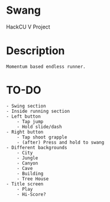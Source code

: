# Swang
HackCU V Project

# Description
	Momentum based endless runner.

# TO-DO
	- Swing section
	- Inside running section
	- Left button
		- Tap jump
		- Hold slide/dash
	- Right button
		- Tap shoot grapple
		- (after) Press and hold to swang
	- Different backgrounds
		- City
		- Jungle
		- Canyon
		- Cave
		- Building
		- Tree House
	- Title screen
		- Play
		- Hi-Score?